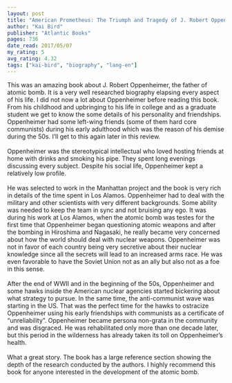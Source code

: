 ```yaml
---
layout: post
title: "American Prometheus: The Triumph and Tragedy of J. Robert Oppenheimer"
author: "Kai Bird"
publisher: "Atlantic Books"
pages: 736
date_read: 2017/05/07
my_rating: 5
avg_rating: 4.32
tags: ["kai-bird", "biography", "lang-en"]
---
```


This was an amazing book about J. Robert Oppenheimer, the father of atomic bomb. It is a very well researched biography elapsing every aspect of his life. I did not now a lot about Oppenheimer before reading this book. From his childhood and upbringing to his life in college and as a graduate student we get to know the some details of his personality and friendships. Oppenheimer had some left-wing friends (some of them hard core communists) during his early adulthood which was the reason of his demise during the 50s. I’ll get to this again later in this review. <br/><br/>Oppenheimer was the stereotypical intellectual who loved hosting friends at home with drinks and smoking his pipe. They spent long evenings discussing every subject.  Despite his social life, Oppenheimer kept a relatively low profile. <br/><br/>He was selected to work in the Manhattan project and the book is very rich in details of the time spent in Los Alamos. Oppenheimer had to deal with the military and other scientists with very different backgrounds. Some ability was needed to keep the team in sync and not bruising any ego. It was during his work at Los Alamos, when the atomic bomb was testes for the first time that Oppenheimer began questioning atomic weapons and after the bombing in Hiroshima and Nagasaki, he really became very concerned about how the world should deal with nuclear weapons. Oppenheimer was not in favor of each country being very secretive about their nuclear knowledge since all the secrets will lead to an increased arms race. He was even favorable to have the Soviet Union not as an ally but also not as a foe in this sense. <br/><br/>After the end of WWII and in the beginning of the 50s, Oppenheimer and some hawks inside the American nuclear agencies started bickering about what strategy to pursue. In the same time, the anti-communist wave was starting in the US. That was the perfect time for the hawks to ostracize Oppenheimer using his early friendships with communists as a certificate of “unreliability”. Oppenheimer became persona non-grata in the community and was disgraced. He was rehabilitated only more than one decade later, but this period in the wilderness has already taken its toll on Oppenheimer’s health. <br/><br/>What a great story. The book has a large reference section showing the depth of the research conducted by the authors. I highly recommend this book for anyone interested in the development of the atomic bomb.

